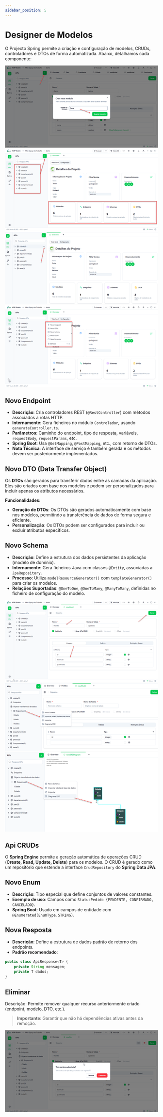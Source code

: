```yaml
---
sidebar_position: 5
---
```


# Designer de Modelos

O Projecto Spring permite a criação e configuração de modelos, CRUDs, controladores e DTOs de forma automatizada. Abaixo, detalhamos cada componente:

![Interface para criar novo modelo](img/criar-modelo.png)
![Vista geral da interface de modelos](img/interface-modelo.png)
![Ecrã de edição de modelo existente](img/edit-modelo.png)
![Recursos usados na criação de modelos](img/recursos-criar-modelo.png)

## Novo Endpoint

- **Descrição**: Cria controladores REST (`@RestController`) com métodos associados a rotas HTTP.
- **Internamente**: Gera ficheiros no módulo `Controlador`, usando `generateController.ts`.
- **Parâmetros**: Caminho do endpoint, tipo de resposta, variáveis, `requestBody`, `requestParams`, etc.
- **Spring Boot**: Usa `@GetMapping`, `@PostMapping`, etc., com retorno de DTOs.
- **Nota Técnica**: A interface de serviço é também gerada e os métodos devem ser posteriormente implementados.


## Novo DTO (Data Transfer Object)

Os **DTOs** são gerados para transferir dados entre as camadas da aplicação. Eles são criados com base nos modelos e podem ser personalizados para incluir apenas os atributos necessários.

**Funcionalidades:**
- **Geração de DTOs**: Os DTOs são gerados automaticamente com base nos modelos, permitindo a transferência de dados de forma segura e eficiente.
- **Personalização**: Os DTOs podem ser configurados para incluir ou excluir atributos específicos.


## Novo Schema

- **Descrição**: Define a estrutura dos dados persistentes da aplicação (modelo de domínio).
- **Internamente**: Gera ficheiros Java com classes `@Entity`, associadas a `JpaRepository`.
- **Processo**: Utiliza `modelResourceGenerator()` com `templateGenerator()` para criar os modelos.
- **Relações Suportadas**: `@OneToOne`, `@OneToMany`, `@ManyToMany`, definidas no ficheiro de configuração do modelo.

![Exemplo de modelo de pedido](img/demo-modelo-pedido.png)
![Recursos associados ao modelo](img/recursos-modelo.png)
![Diagrama ERD com relações entre entidades](img/DiagramERD.png)

## Api CRUDs

O **Spring Engine** permite a geração automática de operações CRUD (**Create, Read, Update, Delete**) para os modelos. O CRUD é gerado como um repositório que estende a interface `CrudRepository` do **Spring Data JPA**.


## Novo Enum

- **Descrição**: Tipo especial que define conjuntos de valores constantes.
- **Exemplo de uso**: Campos como `StatusPedido {PENDENTE, CONFIRMADO, CANCELADO}`.
- **Spring Boot**: Usado em campos de entidade com `@Enumerated(EnumType.STRING)`.


## Nova Resposta

- **Descrição**: Define a estrutura de dados padrão de retorno dos endpoints.
- **Padrão recomendado**:
```java
public class ApiResponse<T> {
    private String mensagem;
    private T dados;
}
```

## Eliminar
Descrição: Permite remover qualquer recurso anteriormente criado (endpoint, modelo, DTO, etc.).

> **Importante**: Garantir que não há dependências ativas antes da remoção.

![Remoção de modelo de pedido](img/remover-demo-modelo-pedido.png)

